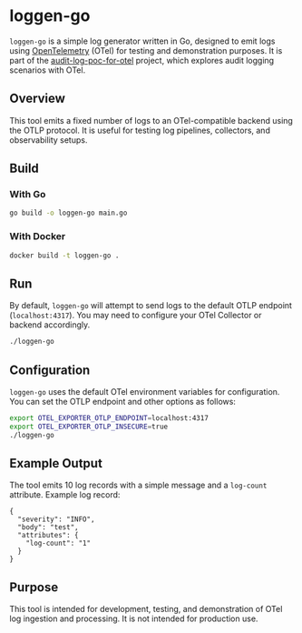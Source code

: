 # loggen-go

`loggen-go` is a simple log generator written in Go, designed to emit logs using [OpenTelemetry](https://opentelemetry.io/) (OTel) for
testing and demonstration purposes. It is part of the [audit-log-poc-for-otel](https://github.com/apeirora/audit-log-poc-for-otel) project,
which explores audit logging scenarios with OTel.

## Overview

This tool emits a fixed number of logs to an OTel-compatible backend using the OTLP protocol. It is useful for testing log pipelines,
collectors, and observability setups.

## Build

### With Go

```bash
go build -o loggen-go main.go
```

### With Docker

```bash
docker build -t loggen-go .
```

## Run

By default, `loggen-go` will attempt to send logs to the default OTLP endpoint (`localhost:4317`). You may need to configure your OTel
Collector or backend accordingly.

```bash
./loggen-go
```

## Configuration

`loggen-go` uses the default OTel environment variables for configuration. You can set the OTLP endpoint and other options as follows:

```bash
export OTEL_EXPORTER_OTLP_ENDPOINT=localhost:4317
export OTEL_EXPORTER_OTLP_INSECURE=true
./loggen-go
```

## Example Output

The tool emits 10 log records with a simple message and a `log-count` attribute. Example log record:

```
{
  "severity": "INFO",
  "body": "test",
  "attributes": {
    "log-count": "1"
  }
}
```

## Purpose

This tool is intended for development, testing, and demonstration of OTel log ingestion and processing. It is not intended for production
use.
